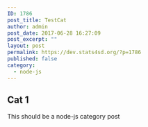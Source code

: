 ```yaml
---
ID: 1786
post_title: TestCat
author: admin
post_date: 2017-06-28 16:27:09
post_excerpt: ""
layout: post
permalink: https://dev.stats4sd.org/?p=1786
published: false
category:
  - node-js
---
```

## Cat 1

This should be a node-js category post